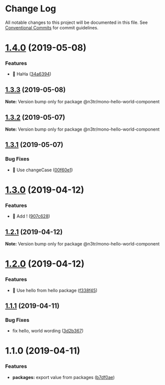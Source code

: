 # Change Log

All notable changes to this project will be documented in this file.
See [Conventional Commits](https://conventionalcommits.org) for commit guidelines.

# [1.4.0](https://github.com/n3tr/lerna-cz-sematic-release/compare/@n3tr/mono-hello-world-component@1.3.3...@n3tr/mono-hello-world-component@1.4.0) (2019-05-08)


### Features

* 🎸 HaHa ([34a6394](https://github.com/n3tr/lerna-cz-sematic-release/commit/34a6394))





## [1.3.3](https://github.com/n3tr/lerna-cz-sematic-release/compare/@n3tr/mono-hello-world-component@1.3.2...@n3tr/mono-hello-world-component@1.3.3) (2019-05-08)

**Note:** Version bump only for package @n3tr/mono-hello-world-component





## [1.3.2](https://github.com/n3tr/lerna-cz-sematic-release/compare/@n3tr/mono-hello-world-component@1.3.1...@n3tr/mono-hello-world-component@1.3.2) (2019-05-07)

**Note:** Version bump only for package @n3tr/mono-hello-world-component





## [1.3.1](https://github.com/n3tr/lerna-cz-sematic-release/compare/@n3tr/mono-hello-world-component@1.3.0...@n3tr/mono-hello-world-component@1.3.1) (2019-05-07)


### Bug Fixes

* 🐛 Use changeCase ([00f60e1](https://github.com/n3tr/lerna-cz-sematic-release/commit/00f60e1))





# [1.3.0](https://github.com/n3tr/lerna-cz-sematic-release/compare/@n3tr/mono-hello-world-component@1.2.1...@n3tr/mono-hello-world-component@1.3.0) (2019-04-12)


### Features

* 🎸 Add ! ([907c628](https://github.com/n3tr/lerna-cz-sematic-release/commit/907c628))





## [1.2.1](https://github.com/n3tr/lerna-cz-sematic-release/compare/@n3tr/mono-hello-world-component@1.2.0...@n3tr/mono-hello-world-component@1.2.1) (2019-04-12)

**Note:** Version bump only for package @n3tr/mono-hello-world-component





# [1.2.0](https://github.com/n3tr/lerna-cz-sematic-release/compare/@n3tr/mono-hello-world-component@1.1.1...@n3tr/mono-hello-world-component@1.2.0) (2019-04-12)


### Features

* 🎸 Use hello from hello package ([f338f45](https://github.com/n3tr/lerna-cz-sematic-release/commit/f338f45))





## [1.1.1](https://github.com/n3tr/lerna-cz-sematic-release/compare/@n3tr/mono-hello-world-component@1.1.0...@n3tr/mono-hello-world-component@1.1.1) (2019-04-11)


### Bug Fixes

* fix hello, world wording ([3d2b367](https://github.com/n3tr/lerna-cz-sematic-release/commit/3d2b367))





# 1.1.0 (2019-04-11)


### Features

* **packages:** export value from packages ([b7df0ae](https://github.com/n3tr/lerna-cz-sematic-release/commit/b7df0ae))
